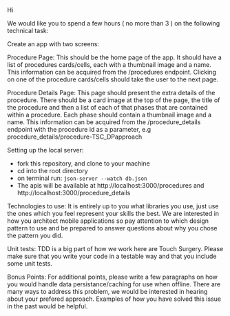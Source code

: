 Hi

We would like you to spend a few hours ( no more than 3 ) on the following technical task:

Create an app with two screens:

Procedure Page:
This should be the home page of the app. It should have a list of procedures cards/cells, each with a thumbnail image and a name. This information can be acquired from the /procedures endpoint. Clicking on one of the procedure cards/cells should take the user to the next page.

Procedure Details Page:
This page should present the extra details of the procedure. There should be a card image at the top of the page, the title of the procedure and then a list of each of that phases that are contained within a procedure. Each phase should contain a thumbnail image and a name. This information can be acquired from the /procedure_details endpoint with the procedure id as a parameter, e.g procedure_details/procedure-TSC_DPapproach

Setting up the local server:
 - fork this repository, and clone to your machine
 - cd into the root directory
 - on terminal run: ```json-server --watch db.json```
 - The apis will be available at http://localhost:3000/procedures and http://localhost:3000/procedure_details


Technologies to use:
It is entirely up to you what libraries you use, just use the ones which you feel represent your skills the best. We are interested in how you architect mobile applications so pay attention to which design pattern to use and be prepared to answer questions about why you chose the pattern you did.

Unit tests:
TDD is a big part of how we work here are Touch Surgery. Please make sure that you write your code in a testable way and that you include some unit tests. 

Bonus Points:
For additional points, please write a few paragraphs on how you would handle data persistance/caching for use when offline. There are many ways to address this problem, we would be interested in hearing about your prefered approach. Examples of how you have solved this issue in the past would be helpful.